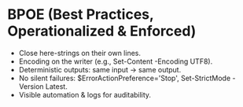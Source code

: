 # BPOE (Best Practices, Operationalized & Enforced)
- Close here-strings on their own lines.
- Encoding on the writer (e.g., Set-Content -Encoding UTF8).
- Deterministic outputs: same input → same output.
- No silent failures: $ErrorActionPreference='Stop', Set-StrictMode -Version Latest.
- Visible automation & logs for auditability.


